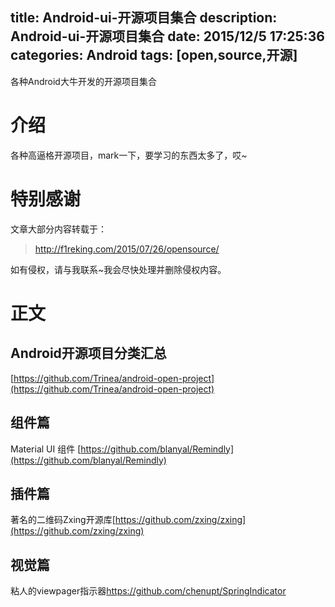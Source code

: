 title: Android-ui-开源项目集合
description: Android-ui-开源项目集合
date: 2015/12/5 17:25:36 
categories: Android
tags: [open,source,开源]
---
各种Android大牛开发的开源项目集合
<!--more-->
# 介绍 #
各种高逼格开源项目，mark一下，要学习的东西太多了，哎~

# 特别感谢 #
文章大部分内容转载于：

> http://f1reking.com/2015/07/26/opensource/

如有侵权，请与我联系~我会尽快处理并删除侵权内容。

# 正文 #
## Android开源项目分类汇总 ##

[https://github.com/Trinea/android-open-project](https://github.com/Trinea/android-open-project)

## 组件篇 ##
Material UI 组件 [https://github.com/blanyal/Remindly](https://github.com/blanyal/Remindly)

## 插件篇 ##
著名的二维码Zxing开源库[https://github.com/zxing/zxing](https://github.com/zxing/zxing)

## 视觉篇 ##
粘人的viewpager指示器[https://github.com/chenupt/SpringIndicator ](https://github.com/chenupt/SpringIndicator)


